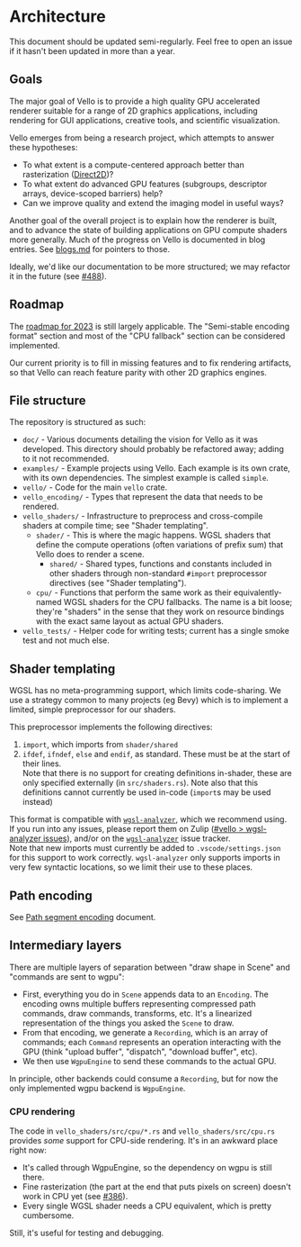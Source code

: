 # Architecture

This document should be updated semi-regularly. Feel free to open an issue if it hasn't been updated in more than a year.

## Goals

The major goal of Vello is to provide a high quality GPU accelerated renderer suitable for a range of 2D graphics applications, including rendering for GUI applications, creative tools, and scientific visualization.

Vello emerges from being a research project, which attempts to answer these hypotheses:

- To what extent is a compute-centered approach better than rasterization ([Direct2D])?
- To what extent do advanced GPU features (subgroups, descriptor arrays, device-scoped barriers) help?
- Can we improve quality and extend the imaging model in useful ways?

Another goal of the overall project is to explain how the renderer is built, and to advance the state of building applications on GPU compute shaders more generally.
Much of the progress on Vello is documented in blog entries.
See [blogs.md](blogs.md) for pointers to those.

Ideally, we'd like our documentation to be more structured; we may refactor it in the future (see [#488]).


## Roadmap

The [roadmap for 2023](roadmap_2023.md) is still largely applicable.
The "Semi-stable encoding format" section and most of the "CPU fallback" section can be considered implemented.

Our current priority is to fill in missing features and to fix rendering artifacts, so that Vello can reach feature parity with other 2D graphics engines.


## File structure

The repository is structured as such:

- `doc/` - Various documents detailing the vision for Vello as it was developed. This directory should probably be refactored away; adding to it not recommended.
- `examples/` - Example projects using Vello. Each example is its own crate, with its own dependencies. The simplest example is called `simple`.
- `vello/` - Code for the main `vello` crate.
- `vello_encoding/` - Types that represent the data that needs to be rendered.
- `vello_shaders/` - Infrastructure to preprocess and cross-compile shaders at compile time; see "Shader templating".
  - `shader/` - This is where the magic happens. WGSL shaders that define the compute operations (often variations of prefix sum) that Vello does to render a scene.
    - `shared/` - Shared types, functions and constants included in other shaders through non-standard `#import` preprocessor directives (see "Shader templating").
  - `cpu/` - Functions that perform the same work as their equivalently-named WGSL shaders for the CPU fallbacks. The name is a bit loose; they're "shaders" in the sense that they work on resource bindings with the exact same layout as actual GPU shaders.
- `vello_tests/` - Helper code for writing tests; current has a single smoke test and not much else.


## Shader templating

WGSL has no meta-programming support, which limits code-sharing.
We use a strategy common to many projects (eg Bevy) which is to implement a limited, simple preprocessor for our shaders.

This preprocessor implements the following directives:

1. `import`, which imports from `shader/shared`
2. `ifdef`, `ifndef`, `else` and `endif`, as standard.
  These must be at the start of their lines.  
  Note that there is no support for creating definitions in-shader, these are only specified externally (in `src/shaders.rs`).
  Note also that this definitions cannot currently be used in-code (`import`s may be used instead)

This format is compatible with [`wgsl-analyzer`], which we recommend using.
If you run into any issues, please report them on Zulip ([#vello > wgsl-analyzer issues](https://xi.zulipchat.com/#narrow/channel/197075-vello/topic/wgsl-analyzer.20issues)), and/or on the [`wgsl-analyzer`] issue tracker.  
Note that new imports must currently be added to `.vscode/settings.json` for this support to work correctly.
`wgsl-analyzer` only supports imports in very few syntactic locations, so we limit their use to these places.


## Path encoding

See [Path segment encoding](./pathseg.md) document.


## Intermediary layers

There are multiple layers of separation between "draw shape in Scene" and "commands are sent to wgpu":

- First, everything you do in `Scene` appends data to an `Encoding`.
The encoding owns multiple buffers representing compressed path commands, draw commands, transforms, etc. It's a linearized representation of the things you asked the `Scene` to draw.
- From that encoding, we generate a `Recording`, which is an array of commands; each `Command` represents an operation interacting with the GPU (think "upload buffer", "dispatch", "download buffer", etc).
- We then use `WgpuEngine` to send these commands to the actual GPU.

In principle, other backends could consume a `Recording`, but for now the only implemented wgpu backend is `WgpuEngine`.


### CPU rendering

The code in `vello_shaders/src/cpu/*.rs` and `vello_shaders/src/cpu.rs` provides *some* support for CPU-side rendering. It's in an awkward place right now:

- It's called through WgpuEngine, so the dependency on wgpu is still there.
- Fine rasterization (the part at the end that puts pixels on screen) doesn't work in CPU yet (see [#386]).
- Every single WGSL shader needs a CPU equivalent, which is pretty cumbersome.

Still, it's useful for testing and debugging.


[`wgsl-analyzer`]: https://marketplace.visualstudio.com/items?itemName=wgsl-analyzer.wgsl-analyzer
[direct2d]: https://docs.microsoft.com/en-us/windows/win32/direct2d/direct2d-portal
[#488]: https://github.com/linebender/vello/issues/488
[#467]: https://github.com/linebender/vello/issues/467
[#386]: https://github.com/linebender/vello/issues/386
